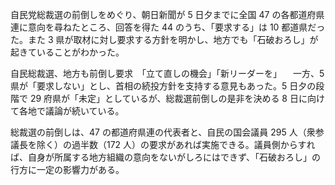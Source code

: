 自民党総裁選の前倒しをめぐり、朝日新聞が 5 日夕までに全国 47 の各都道府県連に意向を尋ねたところ、回答を得た 44 のうち、「要求する」は 10 都道県だった。また 3 県が取材に対し要求する方針を明かし、地方でも「石破おろし」が起きていることがわかった。

自民総裁選、地方も前倒し要求　「立て直しの機会」「新リーダーを」
　一方、5 県が「要求しない」とし、首相の続投方針を支持する意見もあった。5 日夕の段階で 29 府県が「未定」としているが、総裁選前倒しの是非を決める 8 日に向けて各地で議論が続いている。

総裁選の前倒しは、47 の都道府県連の代表者と、自民の国会議員 295 人（衆参議長を除く）の過半数（172 人）の要求があれば実施できる。議員側からすれば、自身が所属する地方組織の意向をないがしろにはできず、「石破おろし」の行方に一定の影響力がある。
